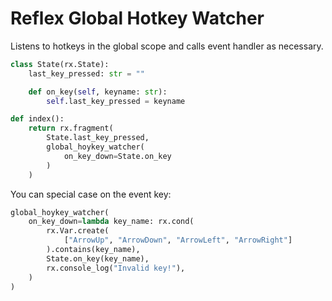 # Reflex Global Hotkey Watcher

Listens to hotkeys in the global scope and calls event handler as necessary.

```python
class State(rx.State):
    last_key_pressed: str = ""

    def on_key(self, keyname: str):
        self.last_key_pressed = keyname

def index():
    return rx.fragment(
        State.last_key_pressed,
        global_hoykey_watcher(
            on_key_down=State.on_key
        )
    )
```

You can special case on the event key:

```python
global_hoykey_watcher(
    on_key_down=lambda key_name: rx.cond(
        rx.Var.create(
            ["ArrowUp", "ArrowDown", "ArrowLeft", "ArrowRight"]
        ).contains(key_name),
        State.on_key(key_name),
        rx.console_log("Invalid key!"),
    )
)
```
